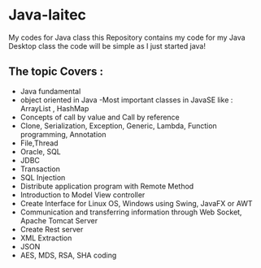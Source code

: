 # Java-laitec
My codes for Java class 
this Repository contains my code for my Java Desktop class
the code will be simple as I just started java!
## The topic Covers :
- Java fundamental
- object oriented in Java
-Most important classes in JavaSE like : ArrayList , HashMap
-	Concepts of call by value and Call by reference
-	Clone, Serialization, Exception, Generic, Lambda, Function programming, Annotation
-	File,Thread
-	Oracle, SQL
-	JDBC
-	Transaction
-	SQL Injection
-	Distribute application program with Remote Method
-	Introduction to Model View controller
-	Create Interface for Linux OS, Windows using Swing, JavaFX or AWT
-	Communication and transferring information through Web Socket, Apache Tomcat Server
-	Create Rest server
-	XML Extraction
-	JSON
-	AES, MDS, RSA, SHA coding
